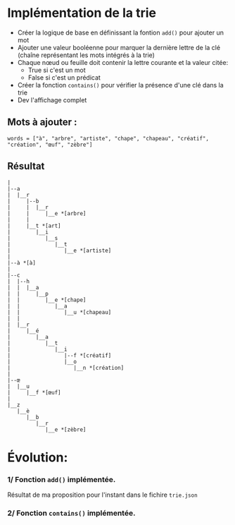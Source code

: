 # Implémentation de la trie

- Créer la logique de base en définissant la fontion ```add()``` pour ajouter un mot
- Ajouter une valeur booléenne pour marquer la dernière lettre de la clé (chaîne représentant les mots intégrés à la trie)
- Chaque  nœud ou feuille doit contenir la lettre courante et la valeur citée: 
  - True si c'est un mot
  - False si c'est un prédicat
- Créer la fonction ```contains()``` pour vérifier la présence d'une clé dans la trie
- Dev l'affichage complet

## Mots à ajouter :

```words = ["à", "arbre", "artiste", "chape", "chapeau", "créatif", "création", "œuf", "zèbre"]```

## Résultat
```
|
|--a
|  |__r
|     |--b
|     |  |__r
|     |     |__e *[arbre]
|     |
|     |__t *[art]
|        |__i
|           |__s
|              |__t
|                 |__e *[artiste]
|
|--à *[à]
|
|--c
|  |--h
|  |  |__a
|  |     |__p
|  |        |__e *[chape]
|  |           |__a
|  |              |__u *[chapeau]
|  |
|  |__r
|     |__é
|        |__a
|           |__t
|              |__i
|                 |--f *[créatif]
|                 |__o
|                    |__n *[création]
|
|--œ
|  |__u
|     |__f *[œuf]
|
|__z
   |__è
      |__b
         |__r
            |__e *[zèbre]
```

# Évolution:

### 1/ Fonction ``add()`` implémentée.

Résultat de ma proposition pour l'instant dans le fichire ```trie.json```


### 2/ Fonction ``contains()`` implémentée.

